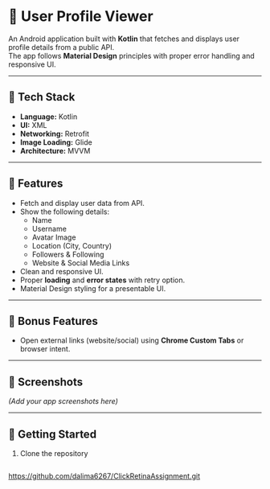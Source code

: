 # 👤 User Profile Viewer

An Android application built with **Kotlin** that fetches and displays user profile details from a public API.  
The app follows **Material Design** principles with proper error handling and responsive UI.

---

## 🔧 Tech Stack
- **Language:** Kotlin  
- **UI:** XML  
- **Networking:** Retrofit  
- **Image Loading:** Glide  
- **Architecture:** MVVM

---

## 📱 Features
- Fetch and display user data from API.  
- Show the following details:
  - Name  
  - Username  
  - Avatar Image  
  - Location (City, Country)  
  - Followers & Following  
  - Website & Social Media Links  
- Clean and responsive UI.  
- Proper **loading** and **error states** with retry option.  
- Material Design styling for a presentable UI.  

---

## 🌟 Bonus Features
- Open external links (website/social) using **Chrome Custom Tabs** or browser intent.  

---

## 📸 Screenshots
*(Add your app screenshots here)*  

---

## 🚀 Getting Started
1. Clone the repository  
   ```bash
https://github.com/dalima6267/ClickRetinaAssignment.git
